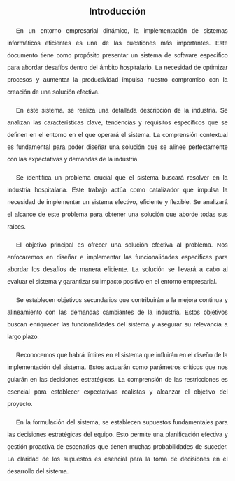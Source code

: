 <h2 style="text-align: center;">Introducción</h2>

<p style="text-indent:20px; line-height:2; font-family: Arial, sans-serif; font-size: 14px; text-align: justify;">
En un entorno empresarial dinámico, la implementación de sistemas informáticos eficientes es una de las cuestiones más importantes. Este documento tiene como propósito presentar un sistema de software específico para abordar desafíos dentro del ámbito hospitalario. La necesidad de optimizar procesos y aumentar la productividad impulsa nuestro compromiso con la creación de una solución efectiva.

<p style="text-indent:20px; line-height:2; font-family: Arial, sans-serif; font-size: 14px; text-align: justify;">
En este sistema, se realiza una detallada descripción de la industria. Se analizan las características clave, tendencias y requisitos específicos que se definen en el entorno en el que operará el sistema. La comprensión contextual es fundamental para poder diseñar una solución que se alinee perfectamente con las expectativas y demandas de la industria.

<p style="text-indent:20px; line-height:2; font-family: Arial, sans-serif; font-size: 14px; text-align: justify;">
Se identifica un problema crucial que el sistema buscará resolver en la industria hospitalaria. Este trabajo actúa como catalizador que impulsa la necesidad de implementar un sistema efectivo, eficiente y flexible. Se analizará el alcance de este problema para obtener una solución que aborde todas sus raíces.

<p style="text-indent:20px; line-height:2; font-family: Arial, sans-serif; font-size: 14px; text-align: justify;">
El objetivo principal es ofrecer una solución efectiva al problema. Nos enfocaremos en diseñar e implementar las funcionalidades específicas para abordar los desafíos de manera eficiente. La solución se llevará a cabo al evaluar el sistema y garantizar su impacto positivo en el entorno empresarial.

<p style="text-indent:20px; line-height:2; font-family: Arial, sans-serif; font-size: 14px; text-align: justify;">
Se establecen objetivos secundarios que contribuirán a la mejora continua y alineamiento con las demandas cambiantes de la industria. Estos objetivos buscan enriquecer las funcionalidades del sistema y asegurar su relevancia a largo plazo.

<p style="text-indent:20px; line-height:2; font-family: Arial, sans-serif; font-size: 14px; text-align: justify;">
Reconocemos que habrá límites en el sistema que influirán en el diseño de la implementación del sistema. Estos actuarán como parámetros críticos que nos guiarán en las decisiones estratégicas. La comprensión de las restricciones es esencial para establecer expectativas realistas y alcanzar el objetivo del proyecto.

<p style="text-indent:20px; line-height:2; font-family: Arial, sans-serif; font-size: 14px; text-align: justify;">
En la formulación del sistema, se establecen supuestos fundamentales para las decisiones estratégicas del equipo. Esto permite una planificación efectiva y gestión proactiva de escenarios que tienen muchas probabilidades de suceder. La claridad de los supuestos es esencial para la toma de decisiones en el desarrollo del sistema.
